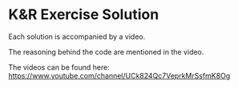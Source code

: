 # K&R Exercise Solution

Each solution is accompanied by a video. 

The reasoning behind the code are mentioned in the video.

The videos can be found here: https://www.youtube.com/channel/UCk824Qc7VeprkMrSsfmK8Og
